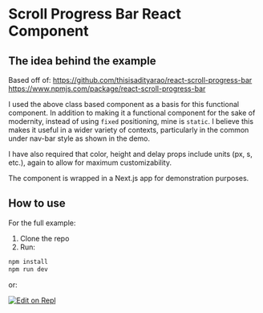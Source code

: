 # Scroll Progress Bar React Component

## The idea behind the example
Based off of: 
https://github.com/thisisadityarao/react-scroll-progress-bar
https://www.npmjs.com/package/react-scroll-progress-bar

I used the above class based component as a basis for this functional component.
In addition to making it a functional component for the sake of modernity, instead of
using `fixed` positioning, mine is `static`. I believe this makes it useful in a wider
variety of contexts, particularly in the common under nav-bar style as shown in the
demo. 

I have also required that color, height and delay props include units (px, s, etc.), again
to allow for maximum customizability. 

The component is wrapped in a Next.js app for demonstration purposes.

## How to use

For the full example:

1. Clone the repo
2. Run:
```sh
npm install
npm run dev
```

or:

[![Edit on Repl](https://codesandbox.io/static/img/play-codesandbox.svg)](https://codesandbox.io/s/github/mui-org/material-ui/tree/master/examples/nextjs)

<!-- To just install the component:
```sh
npm install scroll-progress-bar
``` -->


